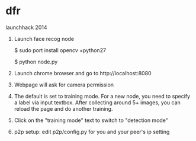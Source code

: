 dfr
===

launchhack 2014

1. Launch face recog node

      $ sudo port install opencv +python27

      $ python node.py

2. Launch chrome browser and go to http://localhost:8080
3. Webpage will ask for camera permission
4. The default is set to training mode. For a new node, you need to specify a label via input textbox. After collecting around 5+ images, you can reload the page and do another training.
5. Click on the "training mode" text to switch to "detection mode"
6. p2p setup: edit p2p/config.py for you and your peer's ip setting

